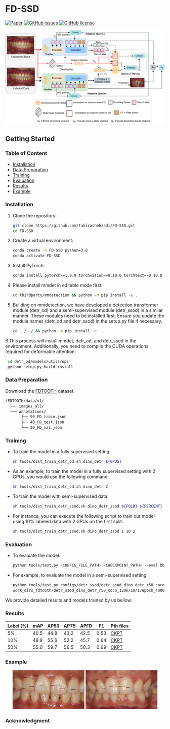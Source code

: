 # FD-SSD
[![Paper](https://img.shields.io/badge/Paper-Read-blue)](https://example.com/your-paper-link)
[![GitHub issues](https://img.shields.io/github/issues/tahirashehzadi/FD-SSD)](https://github.com/tahirashehzadi/FS-SSD/issues)
[![GitHub license](https://img.shields.io/github/license/tahirashehzadi/FD-SSD)](https://github.com/tahirashehzadi/FS-SSD/blob/main/LICENSE)
<div style="text-align: center;">
    <img src="resources/main_new.jpg" alt="warmup.png" width="900"/>
</div>

## Getting Started
### Table of Content
- [Installation](#installation)
- [Data Preparation](#data-preparation)
- [Training](#training)
- [Evaluation](#evaluation)
- [Results](#results)
- [Example](#example)
### Installation
1. Clone the repository:
    ```sh
    git clone https://github.com/tahirashehzadi/FD-SSD.git
    cd FD-SSD
    ```

2. Create a virtual environment:
    ```sh
    conda create -n FD-SSD python=3.8
    conda activate FD-SSD

     ```

3. Install PyTorch:
    ```sh
    conda install pytorch==1.9.0 torchvision==0.10.0 torchtext==0.10.0 cudatoolkit=10.2 -c pytorch
    ```
    
4. Please install mmdet in editable mode first:
     ```sh
    cd thirdparty/mmdetection && python -m pip install -e .
     ```
        
4. Building on mmdetection, we have developed a detection transformer module (detr_od) and a semi-supervised module (detr_ssod) in a similar manner. 
  These modules need to be installed first. Ensure you update the module names (detr_od and detr_ssod) in the setup.py file if necessary.
     ```sh
    cd ../../ && python -m pip install -e  .
     ```
         
6.This process will install mmdet, detr_od, and detr_ssod in the environment. Additionally, you need to compile the CUDA operations required for deformable attention:
  ```sh
   cd detr_od/models/utils/ops
   python setup.py build install
  ```

### Data Preparation
Download the [FDTOOTH]( https://drive.google.com/uc?id=1Xm794_tzCh1TtIfJYJLFlmv013GTL_Uh) dataset.
  ```sh
/FDTOOTH/data/v1/
    ├── images_all/
    └── annotations/
         ├── 90_FD_train.json
         ├── 40_FD_test.json
         └── 20_FD_val.json
  ```


### Training

- To train the model in a fully supervised setting:
    ```sh
    sh tools/dist_train_detr_od.sh dino_detr ${GPUS}
    ```
- As an example, to train the model in a fully supervised setting with 2 GPUs, you would use the following command:
    ```sh
    sh tools/dist_train_detr_od.sh dino_detr 2
    ```
- To train the model with semi-supervised data:
    ```sh
    sh tools/dist_train_detr_ssod.sh dino_detr_ssod ${FOLD} ${PERCENT} ${GPUS}
    ```
- For instance, you can execute the following script to train our model using 10% labeled data with 2 GPUs on the first split:
    ```sh
    sh tools/dist_train_detr_ssod.sh dino_detr_ssod 1 10 2
    ```
### Evaluation
- To evaluate the model: 
    ```sh
    python tools/test.py <CONFIG_FILE_PATH> <CHECKPOINT_PATH> --eval bbox
    ```  

- For example, to evaluate the model in a semi-supervised setting: 
    ```sh
    python tools/test.py configs/detr_ssod/detr_ssod_dino_detr_r50_coco_120k.py \
    work_dirs_fdtooth/detr_ssod_dino_detr_r50_coco_120k/10/1/epoch_4000.pth --eval bbox
    ```
We provide detailed results and models trained by us bellow:

### Results
| Label (%) | mAP  | AP50 | AP75 | APFD | F1   | Pth files |
|-----------|------|------|------|------|------|-----------|
| 5%        | 40.5 | 44.8 | 43.2 | 42.5 | 0.53 |[CKPT](https://drive.google.com/drive/folders/1dnZ010Yo-Xix1Pd56beTPaIfopSpUfVb?usp=drive_link) |
| 10%       | 49.9 | 55.6 | 52.2 | 45.7 | 0.64 |[CKPT](https://drive.google.com/file/d/1k9v2kVAAGK7br08-4JiBcHPhU__ONUKT/view?usp=drive_link) |
| 50%       | 55.0 | 59.7 | 56.5 | 50.3 | 0.69 |[CKPT](https://drive.google.com/file/d/1i_kh644t9m4zvHL79RUwsbIhP9RckUY3/view?usp=drive_link) |

### Example

<p align="center">
  <img src="demo/visual.png" alt="Image 1" width="45%" />
  <img src="demo/visual2.png" alt="Image 2" width="45%" />
</p>


### Acknowledgment


